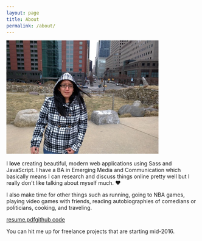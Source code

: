 ```yaml
---
layout: page
title: About
permalink: /about/
---
```


  <section class="row">
    <div class="col-md-4 col-sm-4">
      <div>
        <img src="/assets/cindy-about.jpg" alt="Cindy Juarez" class="top-space"/>
      </div>
      <span class="text-center">
        <a href="http://dribbble.com/sceendy" target="_blank" class="btn-social dribbble"><i class="fa fa-dribbble"></i></a>
        <a href="http://codepen.io/sceendy/" target="_blank" class="btn-social codepen"><i class="fa fa-codepen"></i></a>
      </span>
    </div>
    <div class="col-md-8 col-sm-8 col-xs-12">
      <p class="text-block top-space">I <strong class="text-pink">love</strong> creating beautiful, modern web applications using Sass and JavaScript. I have a BA in Emerging Media and Communication which basically means I can research and discuss things online pretty well but I really don't like talking about myself much. <strong class="text-pink">&hearts;</strong> </p>
      <p class="text-block">I also make time for other things such as running, going to NBA games, playing video games with friends, reading autobiographies of comedians or politicians, cooking, and traveling.
      </p>
    </div>
  </section>
  <div class="row">
    <div class="col-md-4 col-sm-4">
      <p class="xs-center text-center">
        <a href="/assets/resume-web.pdf" target="_blank" class="btn btn-blue">resume.pdf</a><a href="http://github.com/sceendy" class="btn btn-blue" target="_blank">github code</a>
      </p>
    </div>
    <div class="col-md-8 col-sm-8 col-xs-12">
      <p class="text-headline">You can hit me up for freelance projects that are starting mid-2016.</p>
    </div>
  </div>

